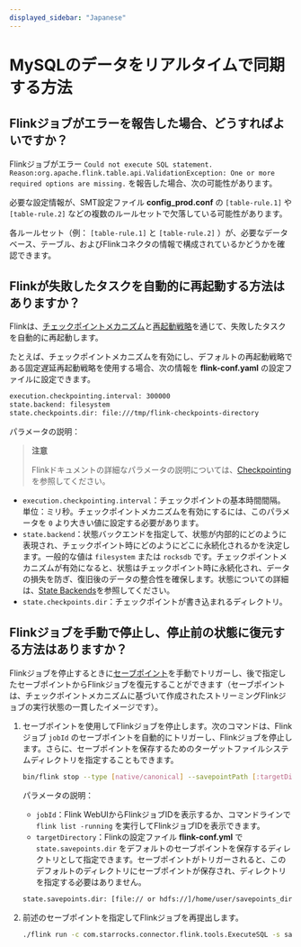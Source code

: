 ```yaml
---
displayed_sidebar: "Japanese"
---
```


# MySQLのデータをリアルタイムで同期する方法

## Flinkジョブがエラーを報告した場合、どうすればよいですか？

Flinkジョブがエラー `Could not execute SQL statement. Reason:org.apache.flink.table.api.ValidationException: One or more required options are missing.` を報告した場合、次の可能性があります。

必要な設定情報が、SMT設定ファイル **config_prod.conf** の `[table-rule.1]` や `[table-rule.2]` などの複数のルールセットで欠落している可能性があります。

各ルールセット（例： `[table-rule.1]` と `[table-rule.2]` ）が、必要なデータベース、テーブル、およびFlinkコネクタの情報で構成されているかどうかを確認できます。

## Flinkが失敗したタスクを自動的に再起動する方法はありますか？

Flinkは、[チェックポイントメカニズム](https://nightlies.apache.org/flink/flink-docs-master/docs/dev/datastream/fault-tolerance/checkpointing/)と[再起動戦略](https://nightlies.apache.org/flink/flink-docs-release-1.15/docs/ops/state/task_failure_recovery/)を通じて、失敗したタスクを自動的に再起動します。

たとえば、チェックポイントメカニズムを有効にし、デフォルトの再起動戦略である固定遅延再起動戦略を使用する場合、次の情報を **flink-conf.yaml** の設定ファイルに設定できます。

```Bash
execution.checkpointing.interval: 300000
state.backend: filesystem
state.checkpoints.dir: file:///tmp/flink-checkpoints-directory
```

パラメータの説明：

> **注意**
>
> Flinkドキュメントの詳細なパラメータの説明については、[Checkpointing](https://nightlies.apache.org/flink/flink-docs-master/docs/dev/datastream/fault-tolerance/checkpointing/)を参照してください。

- `execution.checkpointing.interval`：チェックポイントの基本時間間隔。単位：ミリ秒。チェックポイントメカニズムを有効にするには、このパラメータを `0` より大きい値に設定する必要があります。
- `state.backend`：状態バックエンドを指定して、状態が内部的にどのように表現され、チェックポイント時にどのようにどこに永続化されるかを決定します。一般的な値は `filesystem` または `rocksdb` です。チェックポイントメカニズムが有効になると、状態はチェックポイント時に永続化され、データの損失を防ぎ、復旧後のデータの整合性を確保します。状態についての詳細は、[State Backends](https://nightlies.apache.org/flink/flink-docs-master/docs/ops/state/state_backends/)を参照してください。
- `state.checkpoints.dir`：チェックポイントが書き込まれるディレクトリ。

## Flinkジョブを手動で停止し、停止前の状態に復元する方法はありますか？

Flinkジョブを停止するときに[セーブポイント](https://nightlies.apache.org/flink/flink-docs-master/docs/ops/state/savepoints/)を手動でトリガーし、後で指定したセーブポイントからFlinkジョブを復元することができます（セーブポイントは、チェックポイントメカニズムに基づいて作成されたストリーミングFlinkジョブの実行状態の一貫したイメージです）。

1. セーブポイントを使用してFlinkジョブを停止します。次のコマンドは、Flinkジョブ `jobId` のセーブポイントを自動的にトリガーし、Flinkジョブを停止します。さらに、セーブポイントを保存するためのターゲットファイルシステムディレクトリを指定することもできます。

    ```Bash
    bin/flink stop --type [native/canonical] --savepointPath [:targetDirectory] :jobId
    ```

    パラメータの説明：

    - `jobId`：Flink WebUIからFlinkジョブIDを表示するか、コマンドラインで `flink list -running` を実行してFlinkジョブIDを表示できます。
    - `targetDirectory`：Flinkの設定ファイル **flink-conf.yml** で `state.savepoints.dir` をデフォルトのセーブポイントを保存するディレクトリとして指定できます。セーブポイントがトリガーされると、このデフォルトのディレクトリにセーブポイントが保存され、ディレクトリを指定する必要はありません。

    ```Bash
    state.savepoints.dir: [file:// or hdfs://]/home/user/savepoints_dir
    ```

2. 前述のセーブポイントを指定してFlinkジョブを再提出します。

    ```Bash
    ./flink run -c com.starrocks.connector.flink.tools.ExecuteSQL -s savepoints_dir/savepoints-xxxxxxxx flink-connector-starrocks-xxxx.jar -f flink-create.all.sql 
    ```
